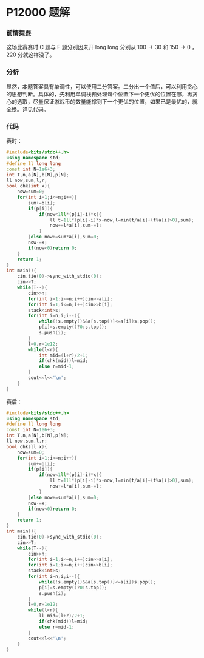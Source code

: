 # P12000 题解

### 前情提要

这场比赛赛时 C 题与 F 题分别因未开 long long 分别从 $100\rightarrow30$ 和 $150\rightarrow0$ ，$220$ 分就这样没了。

### 分析

显然，本题答案具有单调性，可以使用二分答案。二分出一个值后，可以利用贪心的思想判断。具体的，先利用单调栈预处理每个位置下一个更优的位置在哪，再贪心的选取，尽量保证游戏币的数量能撑到下一个更优的位置，如果已是最优的，就全换。详见代码。

### 代码

赛时：

```cpp
#include<bits/stdc++.h>
using namespace std;
#define ll long long
const int N=1e6+3;
int T,n,a[N],b[N],p[N];
ll now,sum,l,r;
bool chk(int x){
	now=sum=0;
	for(int i=1;i<=n;i++){
		sum+=b[i];
		if(p[i]){
			if(now<1ll*(p[i]-i)*x){
				ll t=1ll*(p[i]-i)*x-now,l=min(t/a[i]+(t%a[i]>0),sum);
				now+=l*a[i],sum-=l;
			}
		}else now+=sum*a[i],sum=0;
		now-=x;
		if(now<0)return 0;
	}
	return 1;
}
int main(){
	cin.tie(0)->sync_with_stdio(0);
	cin>>T;
	while(T--){
		cin>>n;
		for(int i=1;i<=n;i++)cin>>a[i];
		for(int i=1;i<=n;i++)cin>>b[i];
		stack<int>s;
		for(int i=n;i;i--){
			while(!s.empty()&&a[s.top()]<=a[i])s.pop();
			p[i]=s.empty()?0:s.top();
			s.push(i);
		}
		l=0,r=1e12;
		while(l<r){
			int mid=(l+r)/2+1;
			if(chk(mid))l=mid;
			else r=mid-1;
		}
		cout<<l<<'\n';
	}
}
```

赛后：

```cpp
#include<bits/stdc++.h>
using namespace std;
#define ll long long
const int N=1e6+3;
int T,n,a[N],b[N],p[N];
ll now,sum,l,r;
bool chk(ll x){
	now=sum=0;
	for(int i=1;i<=n;i++){
		sum+=b[i];
		if(p[i]){
			if(now<1ll*(p[i]-i)*x){
				ll t=1ll*(p[i]-i)*x-now,l=min(t/a[i]+(t%a[i]>0),sum);
				now+=l*a[i],sum-=l;
			}
		}else now+=sum*a[i],sum=0;
		now-=x;
		if(now<0)return 0;
	}
	return 1;
}
int main(){
	cin.tie(0)->sync_with_stdio(0);
	cin>>T;
	while(T--){
		cin>>n;
		for(int i=1;i<=n;i++)cin>>a[i];
		for(int i=1;i<=n;i++)cin>>b[i];
		stack<int>s;
		for(int i=n;i;i--){
			while(!s.empty()&&a[s.top()]<=a[i])s.pop();
			p[i]=s.empty()?0:s.top();
			s.push(i);
		}
		l=0,r=1e12;
		while(l<r){
			ll mid=(l+r)/2+1;
			if(chk(mid))l=mid;
			else r=mid-1;
		}
		cout<<l<<'\n';
	}
}
```